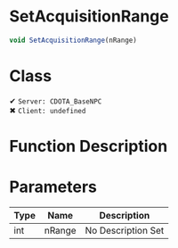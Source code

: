 # SetAcquisitionRange
```js
void SetAcquisitionRange(nRange)
```
# Class
✔ `Server: CDOTA_BaseNPC`  
✖ `Client: undefined`  

# Function Description

# Parameters
Type|Name|Description
--|--|--
int|nRange|No Description Set
